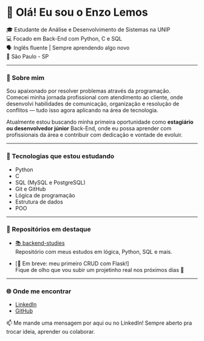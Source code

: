 # 👋 Olá! Eu sou o Enzo Lemos

🎓 Estudante de Análise e Desenvolvimento de Sistemas na UNIP  
💻 Focado em Back-End com Python, C e SQL  
🗣️ Inglês fluente | Sempre aprendendo algo novo  
📍 São Paulo - SP

---

### 🚀 Sobre mim

Sou apaixonado por resolver problemas através da programação.  
Comecei minha jornada profissional com atendimento ao cliente, onde desenvolvi habilidades de comunicação, organização e resolução de conflitos — tudo isso agora aplicando na área de tecnologia.

Atualmente estou buscando minha primeira oportunidade como **estagiário ou desenvolvedor júnior** Back-End, onde eu possa aprender com profissionais da área e contribuir com dedicação e vontade de evoluir.

---

### 🔧 Tecnologias que estou estudando

- Python
- C
- SQL (MySQL e PostgreSQL)
- Git e GitHub
- Lógica de programação
- Estrutura de dados
- POO

---

### 📂 Repositórios em destaque

- [📚 backend-studies](https://github.com/ewtfiwl/backend-studies)  
  Repositório com meus estudos em lógica, Python, SQL e mais.

- [🚧 Em breve: meu primeiro CRUD com Flask!]  
  Fique de olho que vou subir um projetinho real nos próximos dias 👀

---

### 🌐 Onde me encontrar

- [LinkedIn](https://www.linkedin.com/in/enzo-lemos-599530270/)
- [GitHub](https://github.com/ewtfiwl)

📫 Me mande uma mensagem por aqui ou no LinkedIn! Sempre aberto pra trocar ideia, aprender ou colaborar.


